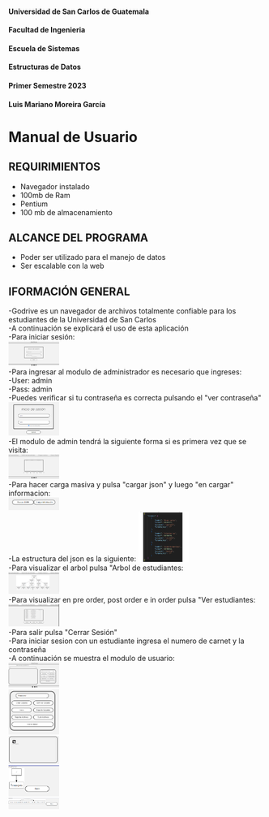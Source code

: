 #### Universidad de San Carlos de Guatemala
#### Facultad de Ingenieria
#### Escuela de Sistemas
#### Estructuras de Datos 
#### Primer Semestre 2023
#### Luis Mariano Moreira García
# Manual de Usuario

## REQUIRIMIENTOS
- Navegador instalado
- 100mb de Ram
- Pentium 
- 100 mb de almacenamiento

## ALCANCE DEL PROGRAMA
- Poder ser utilizado para el manejo de datos
- Ser escalable con la web

## IFORMACIÓN GENERAL
-Godrive es un navegador de archivos totalmente confiable para los estudiantes de la Universidad de San Carlos<br>
-A continuación se explicará el uso de esta aplicación<br>
-Para iniciar sesión:<br>
<img src="Img/1.PNG" alt="drawing" style="width:100px;"/><br>
-Para ingresar al modulo de administrador es necesario que ingreses:<br>
-User: admin<br>
-Pass: admin<br>
-Puedes verificar si tu contraseña es correcta pulsando el "ver contraseña"<br>
<img src="Img/2.PNG" alt="drawing" style="width:100px;"/><br>
-El modulo de admin tendrá la siguiente forma si es primera vez que se visita:<br>
<img src="Img/3.PNG" alt="drawing" style="width:100px;"/><br>
-Para hacer carga masiva y pulsa "cargar json" y luego "en cargar" informacion:<br>
<img src="Img/4.PNG" alt="drawing" style="width:100px;"/><br>
-La estructura del json es la siguiente:
<img src="Img/7.PNG" alt="drawing" style="width:100px;"/><br>
-Para visualizar el arbol pulsa "Arbol de estudiantes: <br>
<img src="Img/5.PNG" alt="drawing" style="width:100px;"/><br>
-Para visualizar en pre order, post order e in order pulsa "Ver estudiantes: <br>
<img src="Img/6.PNG" alt="drawing" style="width:100px;"/><br>
-Para salir pulsa "Cerrar Sesión" <br>
-Para iniciar sesion con un estudiante ingresa el numero de carnet y la contraseña <br>
-A continuación se muestra el modulo de usuario: <br>
<img src="./Img/8.PNG" alt="drawing" style="width:100px;"/><br>
<img src="./Img/9.PNG" alt="drawing" style="width:100px;"/><br>
<img src="./Img/10.PNG" alt="drawing" style="width:100px;"/><br>
<img src="./Img/11.PNG" alt="drawing" style="width:100px;"/><br>
<img src="./Img/12.PNG" alt="drawing" style="width:100px;"/><br>

